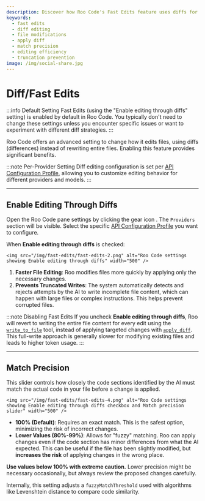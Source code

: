 ```yaml
---
description: Discover how Roo Code's Fast Edits feature uses diffs for faster, safer file modifications. Learn about match precision and configuration options.
keywords:
  - fast edits
  - diff editing
  - file modifications
  - apply diff
  - match precision
  - editing efficiency
  - truncation prevention
image: /img/social-share.jpg
---
```


# Diff/Fast Edits

:::info Default Setting
Fast Edits (using the "Enable editing through diffs" setting) is enabled by default in Roo Code. You typically don't need to change these settings unless you encounter specific issues or want to experiment with different diff strategies.
:::

Roo Code offers an advanced setting to change how it edits files, using diffs (differences) instead of rewriting entire files. Enabling this feature provides significant benefits.

:::note Per-Provider Setting
Diff editing configuration is set per [API Configuration Profile](/features/api-configuration-profiles), allowing you to customize editing behavior for different providers and models.
:::

---

## Enable Editing Through Diffs

Open the Roo Code pane settings by clicking the gear icon <Codicon name="gear" />. The `Providers` section will be visible. Select the specific [API Configuration Profile](/features/api-configuration-profiles) you want to configure.

When **Enable editing through diffs** is checked:

    <img src="/img/fast-edits/fast-edits-2.png" alt="Roo Code settings showing Enable editing through diffs" width="500" />
1.  **Faster File Editing**: Roo modifies files more quickly by applying only the necessary changes.
2.  **Prevents Truncated Writes**: The system automatically detects and rejects attempts by the AI to write incomplete file content, which can happen with large files or complex instructions. This helps prevent corrupted files.

:::note Disabling Fast Edits
If you uncheck **Enable editing through diffs**, Roo will revert to writing the entire file content for every edit using the [`write_to_file`](/advanced-usage/available-tools/write-to-file) tool, instead of applying targeted changes with [`apply_diff`](/advanced-usage/available-tools/apply-diff). This full-write approach is generally slower for modifying existing files and leads to higher token usage.
:::

---

## Match Precision

This slider controls how closely the code sections identified by the AI must match the actual code in your file before a change is applied.

    <img src="/img/fast-edits/fast-edits-4.png" alt="Roo Code settings showing Enable editing through diffs checkbox and Match precision slider" width="500" />

*   **100% (Default)**: Requires an exact match. This is the safest option, minimizing the risk of incorrect changes.
*   **Lower Values (80%-99%)**: Allows for "fuzzy" matching. Roo can apply changes even if the code section has minor differences from what the AI expected. This can be useful if the file has been slightly modified, but **increases the risk** of applying changes in the wrong place.

**Use values below 100% with extreme caution.** Lower precision might be necessary occasionally, but always review the proposed changes carefully.

Internally, this setting adjusts a `fuzzyMatchThreshold` used with algorithms like Levenshtein distance to compare code similarity.